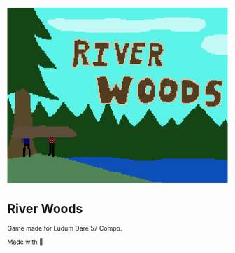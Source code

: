 <p align="center">
  <img src="/Documents/PromoMaterial/ItchCoverImage.png">
</p>

# River Woods 

Game made for Ludum Dare 57 Compo.

Made with :blue_heart: